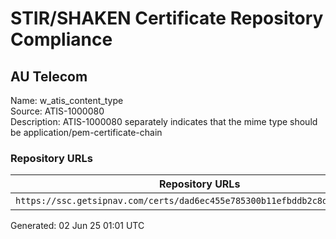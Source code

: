 # STIR/SHAKEN Certificate Repository Compliance

## AU Telecom

Name: w_atis_content_type\
Source: ATIS-1000080\
Description: ATIS-1000080 separately indicates that the mime type should be application/pem-certificate-chain
### Repository URLs

| Repository URLs | Not After |  Problems | Link |
|-----------------|-----------|-----------|------|
| `https://ssc.getsipnav.com/certs/dad6ec455e785300b11efbddb2c8d296b0ddf585` | 16&#160;Apr&#160;25&#160;00:42&#160;UTC | true | [view](../../REPOS/1999e07607d97e3f495c9d023f4574fe3c6efb8a/README.md) |


Generated: 02 Jun 25 01:01 UTC